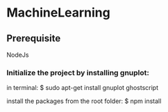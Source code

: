 # MachineLearning

## Prerequisite
  NodeJs

### Initialize the project by installing gnuplot: 
  in terminal:
  $ sudo apt-get install gnuplot ghostscript
  
  install the packages from the root folder:
  $ npm install
  
